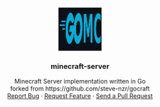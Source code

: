 
<p align="center">

  <a href="https://github.com/GoLangMc/minecraft-server">
    <img src="https://raw.githubusercontent.com/Brudderbot/Gomc/master/2022-06-22_13-14.png" alt="logo" width="100" height="100">
  </a>

  <h3 align="center">minecraft-server</h3>

  <p align="center">
    Minecraft Server implementation written in Go
    <br />
    forked from https://github.com/steve-nzr/gocraft
    <br />
    <a href="https://github.com/Brudderbot/Gomc/issues">Report Bug</a>
    ·
    <a href="https://github.com/Brudderbot/Gomc/issues">Request Feature</a>
    ·
    <a href="https://github.com/Brudderbot/Gomc/pulls">Send a Pull Request</a>
  </p>

